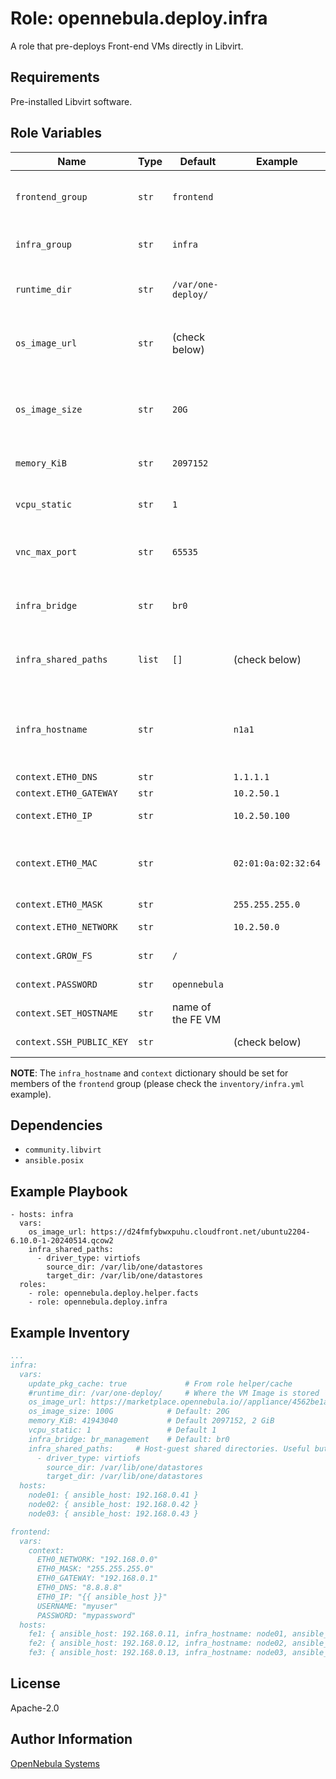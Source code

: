 Role: opennebula.deploy.infra
=============================

A role that pre-deploys Front-end VMs directly in Libvirt.

Requirements
------------

Pre-installed Libvirt software.

Role Variables
--------------

| Name                     | Type   | Default            | Example             | Description                                                       |
|--------------------------|--------|--------------------|---------------------|-------------------------------------------------------------------|
| `frontend_group`         | `str`  | `frontend`         |                     | Custom name of the Frontend group in the inventory.               |
| `infra_group`            | `str`  | `infra`            |                     | Custom name of the Infra group in the inventory.                  |
|                          |        |                    |                     |                                                                   |
| `runtime_dir`            | `str`  | `/var/one-deploy/` |                     | Directory used to store QCOW2 and ISO images.                     |
| `os_image_url`           | `str`  | (check below)      |                     | HTTP(S) link to Debian/RedHat-like image running `one-contextd`.  |
| `os_image_size`          | `str`  | `20G`              |                     | The size to which one-deploy will **try** to adjust the OS image. |
| `memory_KiB`             | `str`  | `2097152`          |                     | Memory amount to be set in XML in Libvirt.                        |
| `vcpu_static`            | `str`  | `1`                |                     | VCPU amount to be set in XML in Libvirt.                          |
| `vnc_max_port`           | `str`  | `65535`            |                     | Upper limit for VNC ports to start counting-down from.            |
| `infra_bridge`           | `str`  | `br0`              |                     | Pre-defined bridge interface to insert VM NICs to.                |
| `infra_shared_paths`     | `list` | `[]`               | (check below)       | Shared HV filesystems to attach to the Front-end VMs.             |
|                          |        |                    |                     |                                                                   |
| `infra_hostname`         | `str`  |                    | `n1a1`              | Defines on which HV machine the Front-end VM should be deployed.  |
| `context.ETH0_DNS`       | `str`  |                    | `1.1.1.1`           | DNS server.                                                       |
| `context.ETH0_GATEWAY`   | `str`  |                    | `10.2.50.1`         | Gateway.                                                          |
| `context.ETH0_IP`        | `str`  |                    | `10.2.50.100`       | IPv4 address to be set on eth0.                                   |
| `context.ETH0_MAC`       | `str`  |                    | `02:01:0a:02:32:64` | MAC address to be set on eth0 (**MUST** match MAC set in XML.)    |
| `context.ETH0_MASK`      | `str`  |                    | `255.255.255.0`     | Network mask.                                                     |
| `context.ETH0_NETWORK`   | `str`  |                    | `10.2.50.0`         | Network address.                                                  |
| `context.GROW_FS`        | `str`  | `/`                |                     | Filesystems to grow.                                              |
| `context.PASSWORD`       | `str`  | `opennebula`       |                     | Root's password.                                                  |
| `context.SET_HOSTNAME`   | `str`  | name of the FE VM  |                     | Hostname.                                                         |
| `context.SSH_PUBLIC_KEY` | `str`  |                    | (check below)       | Root's extra authorized keys.                                     |

**NOTE**: The `infra_hostname` and `context` dictionary should be set for members of the `frontend` group (please check the `inventory/infra.yml` example).

Dependencies
------------

- `community.libvirt`
- `ansible.posix`

Example Playbook
----------------

    - hosts: infra
      vars:
        os_image_url: https://d24fmfybwxpuhu.cloudfront.net/ubuntu2204-6.10.0-1-20240514.qcow2
        infra_shared_paths:
          - driver_type: virtiofs
            source_dir: /var/lib/one/datastores
            target_dir: /var/lib/one/datastores
      roles:
        - role: opennebula.deploy.helper.facts
        - role: opennebula.deploy.infra

Example Inventory
-----------------
```yaml
...
infra:
  vars:
    update_pkg_cache: true             # From role helper/cache
    #runtime_dir: /var/one-deploy/     # Where the VM Image is stored
    os_image_url: https://marketplace.opennebula.io//appliance/4562be1a-4c11-4e9e-b60a-85a045f1de05/download/0   # https://d24fmfybwxpuhu.cloudfront.net/ubuntu2204-6.8.1-1-20240131.qcow2
    os_image_size: 100G            # Default: 20G
    memory_KiB: 41943040           # Default 2097152, 2 GiB
    vcpu_static: 1                 # Default 1
    infra_bridge: br_management    # Default: br0
    infra_shared_paths:     # Host-guest shared directories. Useful but usually unnecessary
      - driver_type: virtiofs
        source_dir: /var/lib/one/datastores
        target_dir: /var/lib/one/datastores
  hosts:
    node01: { ansible_host: 192.168.0.41 }
    node02: { ansible_host: 192.168.0.42 }
    node03: { ansible_host: 192.168.0.43 }

frontend:
  vars:
    context:
      ETH0_NETWORK: "192.168.0.0"
      ETH0_MASK: "255.255.255.0"
      ETH0_GATEWAY: "192.168.0.1"
      ETH0_DNS: "8.8.8.8"
      ETH0_IP: "{{ ansible_host }}"
      USERNAME: "myuser"
      PASSWORD: "mypassword"
  hosts:
    fe1: { ansible_host: 192.168.0.11, infra_hostname: node01, ansible_user: root }
    fe2: { ansible_host: 192.168.0.12, infra_hostname: node02, ansible_user: root }
    fe3: { ansible_host: 192.168.0.13, infra_hostname: node03, ansible_user: root }
```


License
-------

Apache-2.0

Author Information
------------------

[OpenNebula Systems](https://opennebula.io/)

